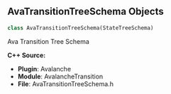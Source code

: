 ## AvaTransitionTreeSchema Objects

```python
class AvaTransitionTreeSchema(StateTreeSchema)
```

Ava Transition Tree Schema

**C++ Source:**

- **Plugin**: Avalanche
- **Module**: AvalancheTransition
- **File**: AvaTransitionTreeSchema.h

<a id="unreal.AvaCameraPriorityModifier"></a>